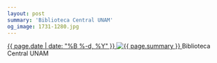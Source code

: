 ```yaml
---
layout: post
summary: 'Biblioteca Central UNAM'
og_image: 1731-1280.jpg
---
```


<p>
 <time>
  <a href="/1731">
   {{ page.date | date: "%B %-d, %Y" }}
  </a>
 </time>
 <a href="/1731">
  <img alt="{{ page.summary }}" sizes="(min-width: 700px) 50vw, calc(100vw - 2rem)" src="{{ site.assets_url }}/1731-640.jpg" srcset="{{ site.assets_url }}/1731-320.jpg 320w, {{ site.assets_url }}/1731-640.jpg 640w, {{ site.assets_url }}/1731-960.jpg 960w, {{ site.assets_url }}/1731-1280.jpg 1280w"/>
 </a>
 <span>
  Biblioteca Central UNAM
 </span>
</p>
